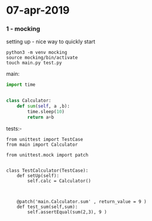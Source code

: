 # 07-apr-2019


### 1 - mocking 


setting up - nice way to quickly start
```
python3 -m venv mocking
source mocking/bin/activate
touch main.py test.py
```

main:
```python
import time


class Calculator:
    def sum(self, a ,b):
        time.sleep(10)
        return a+b

```

tests:-
```
from unittest import TestCase
from main import Calculator

from unittest.mock import patch


class TestCalculator(TestCase):
    def setUp(self):
        self.calc = Calculator()



    @patch('main.Calculator.sum' , return_value = 9 )
    def test_sum(self,sum):
        self.assertEqual(sum(2,3), 9 )
```

